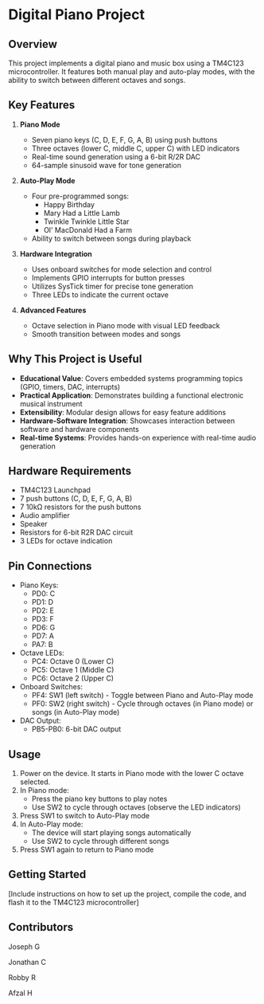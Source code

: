 # Digital Piano Project

## Overview

This project implements a digital piano and music box using a TM4C123 microcontroller. It features both manual play and auto-play modes, with the ability to switch between different octaves and songs.

## Key Features

1. **Piano Mode**
   - Seven piano keys (C, D, E, F, G, A, B) using push buttons
   - Three octaves (lower C, middle C, upper C) with LED indicators
   - Real-time sound generation using a 6-bit R/2R DAC
   - 64-sample sinusoid wave for tone generation

2. **Auto-Play Mode**
   - Four pre-programmed songs:
     - Happy Birthday
     - Mary Had a Little Lamb
     - Twinkle Twinkle Little Star
     - Ol' MacDonald Had a Farm
   - Ability to switch between songs during playback

3. **Hardware Integration**
   - Uses onboard switches for mode selection and control
   - Implements GPIO interrupts for button presses
   - Utilizes SysTick timer for precise tone generation
   - Three LEDs to indicate the current octave

4. **Advanced Features**
   - Octave selection in Piano mode with visual LED feedback
   - Smooth transition between modes and songs

## Why This Project is Useful

- **Educational Value**: Covers embedded systems programming topics (GPIO, timers, DAC, interrupts)
- **Practical Application**: Demonstrates building a functional electronic musical instrument
- **Extensibility**: Modular design allows for easy feature additions
- **Hardware-Software Integration**: Showcases interaction between software and hardware components
- **Real-time Systems**: Provides hands-on experience with real-time audio generation

## Hardware Requirements

- TM4C123 Launchpad
- 7 push buttons (C, D, E, F, G, A, B)
- 7 10kΩ resistors for the push buttons
- Audio amplifier
- Speaker
- Resistors for 6-bit R2R DAC circuit
- 3 LEDs for octave indication

## Pin Connections

- Piano Keys:
  - PD0: C
  - PD1: D
  - PD2: E
  - PD3: F
  - PD6: G
  - PD7: A
  - PA7: B
- Octave LEDs:
  - PC4: Octave 0 (Lower C)
  - PC5: Octave 1 (Middle C)
  - PC6: Octave 2 (Upper C)
- Onboard Switches:
  - PF4: SW1 (left switch) - Toggle between Piano and Auto-Play mode
  - PF0: SW2 (right switch) - Cycle through octaves (in Piano mode) or songs (in Auto-Play mode)
- DAC Output:
  - PB5-PB0: 6-bit DAC output

## Usage

1. Power on the device. It starts in Piano mode with the lower C octave selected.
2. In Piano mode:
   - Press the piano key buttons to play notes
   - Use SW2 to cycle through octaves (observe the LED indicators)
3. Press SW1 to switch to Auto-Play mode
4. In Auto-Play mode:
   - The device will start playing songs automatically
   - Use SW2 to cycle through different songs
5. Press SW1 again to return to Piano mode

## Getting Started

[Include instructions on how to set up the project, compile the code, and flash it to the TM4C123 microcontroller]

## Contributors
Joseph G

Jonathan C

Robby R

Afzal H



